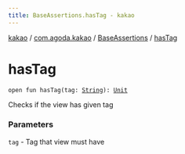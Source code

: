 ```yaml
---
title: BaseAssertions.hasTag - kakao
---
```


[kakao](../../index.html) / [com.agoda.kakao](../index.html) / [BaseAssertions](index.html) / [hasTag](.)

# hasTag

`open fun hasTag(tag: `[`String`](https://kotlinlang.org/api/latest/jvm/stdlib/kotlin/-string/index.html)`): `[`Unit`](https://kotlinlang.org/api/latest/jvm/stdlib/kotlin/-unit/index.html)

Checks if the view has given tag

### Parameters

`tag` - Tag that view must have